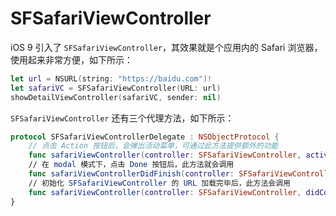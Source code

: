 # SFSafariViewController

iOS 9 引入了 `SFSafariViewController`，其效果就是个应用内的 Safari 浏览器，使用起来非常方便，如下所示：

```swift
let url = NSURL(string: "https://baidu.com")!
let safariVC = SFSafariViewController(URL: url)
showDetailViewController(safariVC, sender: nil)
```

`SFSafariViewController` 还有三个代理方法，如下所示：

```swift
protocol SFSafariViewControllerDelegate : NSObjectProtocol {
    // 点击 Action 按钮后，会弹出活动菜单，可通过此方法提供额外的功能
    func safariViewController(controller: SFSafariViewController, activityItemsForURL URL: NSURL, title: String?) -> [UIActivity]
    // 在 modal 模式下，点击 Done 按钮后，此方法就会调用
    func safariViewControllerDidFinish(controller: SFSafariViewController)
    // 初始化 SFSafariViewController 的 URL 加载完毕后，此方法会调用
    func safariViewController(controller: SFSafariViewController, didCompleteInitialLoad didLoadSuccessfully: Bool)
}
```